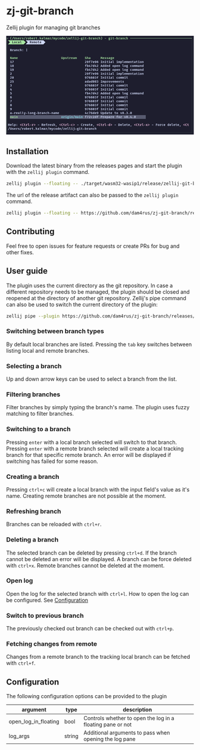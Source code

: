 # zj-git-branch
Zellij plugin for managing git branches

![Screenshot](./assets/demo.png)

## Installation

Download the latest binary from the releases pages and start the plugin with the `zellij plugin` command.

```bash
zellij plugin --floating -- ./target/wasm32-wasip1/release/zellij-git-branch.wasm
```

The url of the release artifact can also be passed to the `zellij plugin` command.

```bash
zellij plugin --floating -- https://github.com/dam4rus/zj-git-branch/releases/download/v0.1.0/zellij-git-branch.wasm
```

## Contributing

Feel free to open issues for feature requests or create PRs for bug and other fixes.

## User guide

The plugin uses the current directory as the git repository. In case a different repository needs to be managed, the plugin should be closed and reopened at the directory of another git repository. Zellij's pipe command can also be used to switch the current directory of the plugin:

```bash
zellij pipe --plugin https://github.com/dam4rus/zj-git-branch/releases/download/v0.1.0/zellij-git-branch.wasm --name cwd "/path/to/directory"
```

### Switching between branch types

By default local branches are listed. Pressing the `tab` key switches between listing local and remote branches.

### Selecting a branch

Up and down arrow keys can be used to select a branch from the list.

### Filtering branches

Filter branches by simply typing the branch's name. The plugin uses fuzzy matching to filter branches.

### Switching to a branch

Pressing `enter` with a local branch selected will switch to that branch. Pressing `enter` with a remote branch selected will create a local tracking branch for that specific remote branch. An error will be displayed if switching has failed for some reason.

### Creating a branch

Pressing `ctrl+c` will create a local branch with the input field's value as it's name. Creating remote branches are not possible at the moment.

### Refreshing branch

Branches can be reloaded with `ctrl+r`.

### Deleting a branch

The selected branch can be deleted by pressing `ctrl+d`. If the branch cannot be deleted an error will be displayed. A branch can be force deleted with `ctrl+x`. Remote branches cannot be deleted at the moment.

### Open log

Open the log for the selected branch with `ctrl+l`. How to open the log can be configured. See [Configuration](#configuration)

### Switch to previous branch

The previously checked out branch can be checked out with `ctrl+p`.

### Fetching changes from remote

Changes from a remote branch to the tracking local branch can be fetched with `ctrl+f`.

## Configuration

The following configuration options can be provided to the plugin

| argument             | type   | description                                                |
|----------------------|--------|------------------------------------------------------------|
| open_log_in_floating | bool   | Controls whether to open the log in a floating pane or not |
| log_args             | string | Additional arguments to pass when opening the log pane     |
